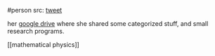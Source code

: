 #person 
src: [tweet](https://twitter.com/uberwensch_/status/1576321550642708481?s=20)

her [google drive](https://drive.google.com/drive/folders/1okFwisfL3kAC0zqpsmzS13XV3vXEuZpZ) where she shared some categorized stuff, and small research programs.

[[mathematical physics]]
